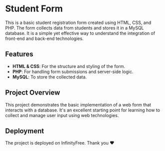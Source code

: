 # Student Form

This is a basic student registration form created using HTML, CSS, and PHP. The form collects data from students and stores it in a MySQL database. It is a simple yet effective way to understand the integration of front-end and back-end technologies.

## Features

- **HTML & CSS**: For the structure and styling of the form.
- **PHP**: For handling form submissions and server-side logic.
- **MySQL**: To store the collected data.

## Project Overview

This project demonstrates the basic implementation of a web form that interacts with a database. It's an excellent starting point for learning how to collect and manage user input using web technologies.

## Deployment

The project is deployed on InfinityFree.
Thank you ❤️